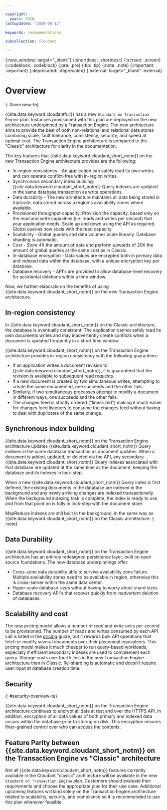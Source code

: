 ```yaml
---

copyright:
  years: 2020
lastupdated: "2020-06-12"

keywords: recommendations

subcollection: Cloudant

---
```


{:new_window: target="_blank"}
{:shortdesc: .shortdesc}
{:screen: .screen}
{:codeblock: .codeblock}
{:pre: .pre}
{:tip: .tip}
{:note: .note}
{:important: .important}
{:deprecated: .deprecated}
{:external: target="_blank" .external}

<!-- Acrolinx: 2020-03-13 -->

# Overview
{: #overview-te}

{{site.data.keyword.cloudantfull}} has a new `Standard on Transaction Engine` plan. Instances provisioned with this plan are deployed on the new architecture underpinned by a Transaction Engine. The new architecture aims to provide the best of both non-relational and relational data stores combining scale, fault tolerance, consistency, security, and speed at optimal cost. The Transaction Engine architecture is compared to the "Classic" architecture for clarity in the documentation.  

The key features that {{site.data.keyword.cloudant_short_notm}} on the new Transaction Engine architecture provides are the following: 

- In-region consistency - An application can safely read its own writes and can operate conflict-free with in-region writes.
- Synchronous secondary index building: {{site.data.keyword.cloudant_short_notm}} Query indexes are updated in the same database transaction as write operations.
- Data durability - The new architecture maintains all data being stored in triplicate, data stored across a region's availability zones where available.
- Provisioned throughput capacity: Provision the capacity, based only on the read and write capacities (i.e. reads and writes per second) that your application needs. Scale up and down using the API as required. Global queries now scale with the read capacity.
- Scalability - Global queries and data volumes scale linearly. Database sharding is automatic.
- Cost - Store 4X the amount of data and perform upwards of 20X the amount of global queries at the same cost as in Classic.
- In-database encryption - Data values are encrypted both in primary data and indexed data within the database, with a unique encryption key per database.
- Database recovery - API's are provided to allow database-level recovery for accidental deletions within a time window.

Now, we further elaborate on the benefits of using {{site.data.keyword.cloudant_short_notm}} on the new Transaction Engine architecture.

## In-region consistency

In {{site.data.keyword.cloudant_short_notm}} on the Classic architecture, the database is eventually consistent. The application cannot safely read its own documents writes and may inadvertently create conflicts when a document is updated frequently in a short time window. 

{{site.data.keyword.cloudant_short_notm}} on the Transaction Engine architecture provides in-region consistency with the following guarantees:
- If an application writes a document revision to {{site.data.keyword.cloudant_short_notm}}, it is guaranteed that the revision is available to subsequent read requests.
- If a new document is created by two simultaneous writes, attempting to create the same document id, one succeeds and the other fails.
- Similarly, if two simultaneous processes attempt to modify a document in different ways, one succeeds and the other fails.
- The changes feed is strictly ordered ("linearized") making it much easier for changes feed listeners to consume the changes feed without having to deal with duplicates of the same change.

## Synchronous index building

{{site.data.keyword.cloudant_short_notm}} on the Transaction Engine architecture updates {{site.data.keyword.cloudant_short_notm}} Query indexes in the same database transaction as document updates. When a document is added, updated, or deleted via the API, any secondary {{site.data.keyword.cloudant_short_notm}} Query indexes associated with that database are updated at the same time as the document, keeping the database and its indexes in lock-step. 

When a new {{site.data.keyword.cloudant_short_notm}} Query index is first defined, the existing documents in the database are indexed in the background and any newly arriving changes are indexed transactionally. When the background indexing task is complete, the index is ready to use and from that point on is fully in lock-step with the document store.

MapReduce indexes are still built in the background, in the same way as {{site.data.keyword.cloudant_short_notm}} on the Classic architecture.
{ :note}

## Data Durability

{{site.data.keyword.cloudant_short_notm}} on the Transaction Engine architecture has an entirely redesigned persistence layer, built on open source foundations. The new database underpinnings offer:
- Cross-zone data durability able to survive availability zone failure. Multiple availability zones need to be available in region, otherwise this is cross-server within the same data center.
- Hyper-scale database sizes without having to worry about shard sizes.
- Database recovery API's that recover quickly from inadvertent deletion of databases.

## Scalability and cost

The new pricing model allows a number of _read_ and _write_ units per second to be provisioned. The number of reads and writes consumed by each API call is listed in the [pricing](/docs/services/Cloudant?topic=cloudant-pricing-te) guide, but it rewards bulk API operations that fetch or modify several documents over their piecemeal equivalents. This pricing model makes it much cheaper to run query-based workloads, especially if efficient secondary indexes are used to complement each query. Storage costs one-fourth less in the new Transaction Engine architecture than in Classic. Re-sharding is automatic and doesn't require user input at database creation time.

## Security
{: #security-overview-te}

{{site.data.keyword.cloudant_short_notm}} on the Transaction Engine architecture continues to encrypt all data at rest and over the HTTPS API. In addition, encryption of all data values of both primary and indexed data occurs within the database prior to storing on disk. This encryption ensures finer-grained control over who can access the contents.

## Feature Parity between {{site.data.keyword.cloudant_short_notm}} on the Transaction Engine vs "Classic" architecture

Not all {{site.data.keyword.cloudant_short_notm}} features currently available in the Cloudant "classic" architecture will be available in the new `Standard on Transaction Engine` plan. Customers should evaluate their requirements and choose the appropriate plan for their use case. Additional upcoming features will land solely on the Transaction Engine architecture related to scalability, security, and compliance so it is recommended to use this plan whenever feasible. 
